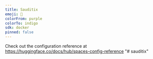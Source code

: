 ```yaml
---
title: Sauditix
emoji: 🐨
colorFrom: purple
colorTo: indigo
sdk: docker
pinned: false
---
```


Check out the configuration reference at https://huggingface.co/docs/hub/spaces-config-reference
"# sauditix" 
